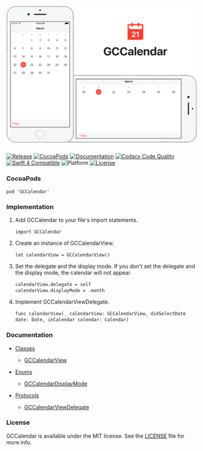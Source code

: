 ![banner](Resources/README/Assets/Banner.png)

[![Release](https://img.shields.io/github/release/graycampbell/GCCalendar.svg)](https://github.com/graycampbell/GCCalendar/releases/latest)
[![CocoaPods](https://img.shields.io/cocoapods/v/GCCalendar.svg)](https://cocoapods.org/pods/GCCalendar)
[![Documentation](https://img.shields.io/badge/docs-100%25-brightgreen.svg)](https://graycampbell.github.io/GCCalendar)
[![Codacy Code Quality](https://img.shields.io/codacy/grade/7ef16773008b4ed9b7798dd3d0da54af.svg)](https://www.codacy.com/app/graycampbell/GCCalendar?utm_source=github.com&amp;utm_medium=referral&amp;utm_content=graycampbell/GCCalendar&amp;utm_campaign=Badge_Grade)
[![Swift 4 Compatible](https://img.shields.io/badge/Swift_4-compatible-4BC51D.svg?style=flat)](https://developer.apple.com/swift)
![Platform](https://img.shields.io/cocoapods/p/GCCalendar.svg?style=flat)
[![License](https://img.shields.io/cocoapods/l/GCCalendar.svg)](https://github.com/graycampbell/GCCalendar/blob/master/LICENSE)

### CocoaPods

```
pod 'GCCalendar'
```

### Implementation

1. Add GCCalendar to your file's import statements.

    ```
    import GCCalendar
    ```

2. Create an instance of GCCalendarView.

    ```
    let calendarView = GCCalendarView()
    ```

3. Set the delegate and the display mode. If you don't set the delegate and the display mode, the calendar will not appear.

    ```
    calendarView.delegate = self
    calendarView.displayMode = .month
    ```

4. Implement GCCalendarViewDelegate.

    ```
    func calendarView(_ calendarView: GCCalendarView, didSelectDate date: Date, inCalendar calendar: Calendar)
    ```

### Documentation

- [Classes](https://graycampbell.github.io/GCCalendar/Classes.html)
  - [GCCalendarView](https://graycampbell.github.io/GCCalendar/Classes/GCCalendarView.html)

- [Enums](https://graycampbell.github.io/GCCalendar/Enums.html)
  - [GCCalendarDisplayMode](https://graycampbell.github.io/GCCalendar/Enums/GCCalendarDisplayMode.html)

- [Protocols](https://graycampbell.github.io/GCCalendar/Protocols.html)
  - [GCCalendarViewDelegate](https://graycampbell.github.io/GCCalendar/Protocols/GCCalendarViewDelegate.html)

### License

GCCalendar is available under the MIT license. See the [LICENSE](https://github.com/graycampbell/GCCalendar/blob/master/LICENSE) file for more info.
